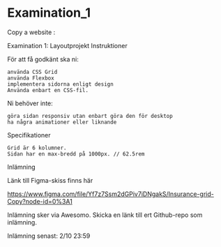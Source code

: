 # Examination_1

Copy a website :

Examination 1: Layoutprojekt
Instruktioner

För att få godkänt ska ni:

    använda CSS Grid
    använda Flexbox
    implementera sidorna enligt design
    Använda enbart en CSS-fil.

Ni behöver inte:

    göra sidan responsiv utan enbart göra den för desktop
    ha några animationer eller liknande

Specifikationer

    Grid är 6 kolumner.
    Sidan har en max-bredd på 1000px. // 62.5rem

Inlämning

Länk till Figma-skiss finns här

https://www.figma.com/file/Yf7z7Ssm2dGPiv7iDNgakS/Insurance-grid-Copy?node-id=0%3A1

Inlämning sker via Awesomo. Skicka en länk till ert Github-repo som inlämning.

Inlämning senast: 2/10 23:59
